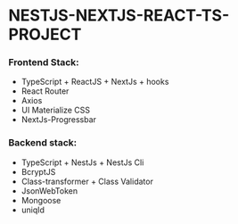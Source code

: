 # NESTJS-NEXTJS-REACT-TS-PROJECT

### Frontend Stack:

- TypeScript + ReactJS + NextJs + hooks
- React Router
- Axios
- UI Materialize CSS
- NextJs-Progressbar

### Backend stack:

- TypeScript + NestJs + NestJs Cli
- BcryptJS
- Class-transformer + Class Validator
- JsonWebToken
- Mongoose 
- uniqId
